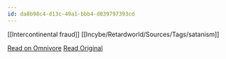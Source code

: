 ```yaml
---
id: da8b98c4-d13c-49a1-bbb4-d039797393cd
---
```

[[Intercontinental fraud]] [[Incybe/Retardworld/Sources/Tags/satanism]]


[Read on Omnivore](https://omnivore.app/me/https-www-islam-radio-net-islam-fotos-amqassem-htm-18e37301e1a)
[Read Original](https://www.islam-radio.net/islam/fotos/amqassem.htm)

